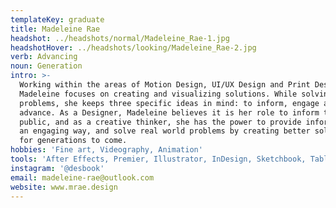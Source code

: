```yaml
---
templateKey: graduate
title: Madeleine Rae
headshot: ../headshots/normal/Madeleine_Rae-1.jpg
headshotHover: ../headshots/looking/Madeleine_Rae-2.jpg
verb: Advancing
noun: Generation
intro: >-
  Working within the areas of Motion Design, UI/UX Design and Print Design,
  Madeleine focuses on creating and visualizing solutions. While solving
  problems, she keeps three specific ideas in mind: to inform, engage and
  advance. As a Designer, Madeleine believes it is her role to inform the
  public, and as a creative thinker, she has the power to provide information in
  an engaging way, and solve real world problems by creating better solutions
  for generations to come.
hobbies: 'Fine art, Videography, Animation'
tools: 'After Effects, Premier, Illustrator, InDesign, Sketchbook, Tablet'
instagram: '@desbook'
email: madeleine-rae@outlook.com
website: www.mrae.design
---
```


